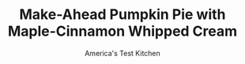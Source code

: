 ---
layout: ../../layouts/MarkdownPostLayout.astro
title: Make-Ahead Pumpkin Pie with Maple-Cinnamon Whipped Cream
author: America's Test Kitchen
pubDate: 2023-03-15
description: "What we wanted: a pumpkin pie we could freeze whole. What we got: an excellent pie, frozen or not."
image_url: https://res.cloudinary.com/hksqkdlah/image/upload/ar_1:1,c_fill,dpr_2.0,f_auto,fl_lossy.progressive.strip_profile,g_faces:auto,q_auto:low,w_344/42426-sfs-make-ahead-pumpkin-pie-with-maple-cinnamon-whipped-cream-33
tags: ["Desserts or Baked Goods","American","Make Ahead","Dessert Pies","Thanksgiving"]
calories: 3831
protein: 2
carbohydrates: 42
fats: 
fiber: 1
ingredients: ["1 cup, heavy cream","1 tablespoon, unflavored gelatin","1 (15-ounce) can unsweetened, pumpkin puree","3/4 cup (5¼ ounces), sugar","1/4 cup, maple syrup","1 1/2 teaspoons, ground ginger","1 teaspoon, salt","1/2 teaspoon, ground cinnamon","1/4 teaspoon, ground nutmeg","1 , fully baked 9-inch pie crust, completely cool","1 cup, heavy cream, chilled","1/4 cup, maple syrup","1/4 teaspoon, ground cinnamon","Pinch , salt"]
serves: 10
time: "45 minutes, plus 4 hours chilling"
instructions: ["FOR THE PIE: Whisk cream and gelatin in microwave-safe bowl until all gelatin looks wet (mixture will be slightly lumpy). Let mixture sit until it looks like loose cottage cheese, about 5 minutes.","Microwave gelatin mixture until gelatin has melted, about 1 minute, whisking halfway through microwaving. Whisk until smooth and syrupy and no lumps remain. (If lumps persist, microwave in 10-second intervals, whisking after each, until smooth.)","Whisk pumpkin, sugar, maple syrup, ginger, salt, cinnamon, and nutmeg in large microwave-safe bowl until combined. Microwave pumpkin mixture until heated to 110 degrees, about 2 minutes, stirring halfway through microwaving. Immediately add gelatin mixture to pumpkin mixture and whisk to thoroughly combine.","Pour filling into crust. Gently shake pie so filling spreads to edges of crust; let cool for 10 minutes. Spray sheet of plastic wrap with vegetable oil spray and gently press onto filling. Refrigerate for at least 4 hours.","FOR THE TOPPING: Using stand mixer fitted with whisk attachment, whip all ingredients on medium-low speed until foamy, about 1 minute. Increase speed to high and whip until soft peaks form, 1 to 3 minutes. (Topping can be refrigerated for up to 24 hours.)","Spread topping evenly over pie. Serve.","TO MAKE AHEAD: At end of step 4, pie can be wrapped tightly in plastic wrap, then aluminum foil, and frozen for up to 2 weeks. To serve, completely unwrap pie and let thaw at room temperature for 5 hours. Make topping while pie thaws and spread over pie just before serving."]
nutrition: ["178 mg Potassium","55 mg Phosphorus","63 mg Calcium","19 mg Magnesium","336 mg Sodium","23 g Fat","7 g Monounsaturated","1 g Polyunsaturated","2 mg Vitamin C","65 mg Cholesterol","13 g Saturated","1 g Fiber","4 µg Folic acid","8 µg Folate (food)","27 g Sugars","8 µg Vitamin K","75 g Water","42 g Carbs","15 µg Folate equivalent (total)","2 g Protein","526 µg Vitamin A","383 kcal Energy","24 g Sugars, added","3831 calories"]
notes: "For the best flavor, use a good-quality maple syrup."
---